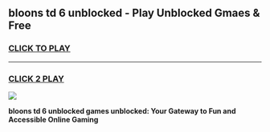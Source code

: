
## bloons td 6 unblocked - Play Unblocked Gmaes & Free
<h3>
<a href="https://news.freeplayer.one?title=bloons_td_6_unblocked&ref=16F">CLICK TO PLAY</a></h3>
<hr>

<h3>
<a href="https://news.freeplayer.one?title=bloons_td_6_unblocked&ref=16F">CLICK 2 PLAY</a>
  
</h3>

<a href="https://news.freeplayer.one?title=bloons_td_6_unblocked&ref=16F/"><img src="https://clearcache.store/games.png"></a>


**bloons td 6 unblocked games unblocked: Your Gateway to Fun and Accessible Online Gaming**
